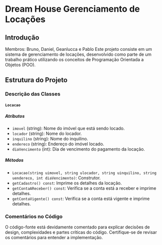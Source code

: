 # Dream House Gerenciamento de Locações

## Introdução
Membros: Bruno, Daniel, Geanlucca e Pablo
Este projeto consiste em um sistema de gerenciamento de locações, desenvolvido como parte de um trabalho prático utilizando os conceitos de Programação Orientada a Objetos (POO).

## Estrutura do Projeto

### Descrição das Classes

#### `Locacao`

##### Atributos

- `imovel` (string): Nome do imóvel que está sendo locado.
- `locador` (string): Nome do locador.
- `inquilino` (string): Nome do inquilino.
- `endereco` (string): Endereço do imóvel locado.
- `diaVencimento` (int): Dia de vencimento do pagamento da locação.

##### Métodos

- `Locacao(string uimovel, string ulocador, string uinquilino, string uendereco, int diaVencimento)`: Construtor.
- `getCadastro() const`: Imprime os detalhes da locação.
- `getContaAReceber() const`: Verifica se a conta está a receber e imprime detalhes.
- `getContaVigente() const`: Verifica se a conta está vigente e imprime detalhes.

### Comentários no Código

O código-fonte está devidamente comentado para explicar decisões de design, complexidades e partes críticas do código. Certifique-se de revisar os comentários para entender a implementação.
